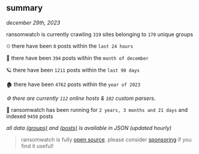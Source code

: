 
## summary
_december 29th, 2023_

ransomwatch is currently crawling `319` sites belonging to `170` unique groups

⏲ there have been `8` posts within the `last 24 hours`

🦈 there have been `394` posts within the `month of december`

🪐 there have been `1211` posts within the `last 90 days`

🏚 there have been `4762` posts within the `year of 2023`

_⚙️ there are currently `112` online hosts & `102` custom parsers._

🦕 ransomwatch has been running for `2 years, 3 months and 21 days` and indexed `9450` posts

_all data  [(groups)](http://ransomwhat.telemetry.ltd/groups) and [(posts)](http://ransomwhat.telemetry.ltd/posts) is available in JSON (updated hourly)_

> ransomwatch is fully [open source](https://github.com/joshhighet/ransomwatch#ransomwatch--). please consider [sponsoring](https://github.com/sponsors/joshhighet) if you find it useful!
